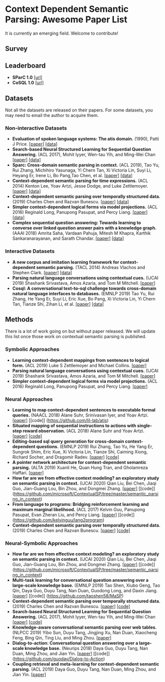 # Context Dependent Semantic Parsing: Awesome Paper List
It is currently an emerging field. Welcome to contribute!
## Survey 

## Leaderboard
- **SParC 1.0** [[url]](https://yale-lily.github.io/sparc)
- **CoSQL 1.0** [[url]](https://yale-lily.github.io/cosql)
## Datasets
Not all the datasets are released on their papers. For some datasets, you may need to email the author to acquire them.
### Non-interactive Datasets
- **Evaluation of spoken language systems: The atis domain.** (1990), Patti J Price. [[paper]](https://www.aclweb.org/anthology/H90-1020.pdf) [[data]](https://catalog.ldc.upenn.edu/LDC2019T04)
- **Search-based Neural Structured Learning for Sequential Question Answering.** (ACL 2017), Mohit Iyyer, Wen-tau Yih, and Ming-Wei Chan [[paper]](https://www.aclweb.org/anthology/P17-1167.pdf) [[data]](https://github.com/microsoft/DynSP)
- **Sparc: Cross-domain semantic parsing in context.** (ACL 2019), Tao Yu, Rui Zhang, Michihiro Yasunaga, Yi Chern Tan, Xi Victoria Lin, Suyi Li, Heyang Er, Irene Li, Bo Pang,Tao Chen, et al. [[paper]](https://arxiv.org/pdf/1906.02285.pdf) [[data]](https://yale-lily.github.io/sparc)
- **Context-dependent semantic parsing for time expressions.** (ACL 2014) Kenton Lee, Yoav Artzi, Jesse Dodge, and Luke Zettlemoyer. [[paper]](https://www.aclweb.org/anthology/P14-1135.pdf) [[data]](https://bitbucket.org/kentonl/uwtime/src/master/)
- **Context-dependent semantic parsing over temporally structured data.** (2019) Charles Chen and Razvan Bunescu. [[paper]](https://www.aclweb.org/anthology/N19-1360.pdf) [[data]](https://github.com/charleschen1015/SemanticParsing)
- **Simpler context-dependent logical forms via model projections.** (ACL 2016) Reginald Long, Panupong Pasupat, and Percy Liang. [[paper]](https://arxiv.org/pdf/1606.05378.pdf) [[data]](https://nlp.stanford.edu/projects/scone/)
- **Complex sequential question answering: Towards learning to converse over linked question answer pairs with a knowledge graph.** (AAAI 2018) Amrita Saha, Vardaan Pahuja, Mitesh M Khapra, Karthik Sankaranarayanan, and Sarath Chandar. [[paper]](https://arxiv.org/pdf/1801.10314.pdf) [[data]](https://amritasaha1812.github.io/CSQA/)
### Interactive Datasets
- **A new corpus and imitation learning framework for context-dependent semantic parsing.** (TACL 2014) Andreas Vlachos and Stephen Clark. [[paper]](https://www.aclweb.org/anthology/Q14-1042.pdf) [[data]](https://sites.google.com/site/andreasvlachos/resources)
- **Parsing natural language conversations using contextual cues.** (IJCAI 2019) Shashank Srivastava, Amos Azaria, and Tom M Mitchell. [[paper]](https://www.ijcai.org/Proceedings/2017/0571.pdf)
- **Cosql: A conversational text-to-sql challenge towards cross-domain natural language interfaces to databases.** (EMNLP 2019) Tao Yu, Rui Zhang, He Yang Er, Suyi Li, Eric Xue, Bo Pang, Xi Victoria Lin, Yi Chern Tan, Tianze Shi, Zihan Li, et al. [[paper]](https://arxiv.org/pdf/1909.05378.pdf) [[data]](https://yale-lily.github.io/cosql)
## Methods
There is a lot of work going on but without paper released. We will update this list once those work on contextual semantic parsing is published.
### Symbolic Approaches
- **Learning context-dependent mappings from sentences to logical form.** (ACL 2019) Luke S Zettlemoyer and Michael Collins. [[paper]](https://www.aclweb.org/anthology/P09-1110.pdf)
- **Parsing natural language conversations using contextual cues.** (IJCAI 2019) Shashank Srivastava, Amos Azaria, and Tom M Mitchell. [[paper]](https://www.ijcai.org/Proceedings/2017/0571.pdf)
- **Simpler context-dependent logical forms via model projections.** (ACL 2016) Reginald Long, Panupong Pasupat, and Percy Liang. [[paper]](https://arxiv.org/pdf/1606.05378.pdf)
### Neural Approaches
- **Learning to map context-dependent sentences to executable formal queries.** (NAACL 2018) Alane Suhr, Srinivasan Iyer, and Yoav Artzi. [[paper]](https://arxiv.org/pdf/1804.06868.pdf) [[code]] (https://github.com/lil-lab/atis)
- **Situated mapping of sequential instructions to actions with single-step reward observation.** (ACL 2018) Alane Suhr and Yoav Artzi. [[paper]](https://www.aclweb.org/anthology/P18-1193.pdf) [[code]](https://github.com/lil-lab/scone)
- **Editing-based sql query generation for cross-domain context-dependent questions.** (EMNLP 2019) Rui Zhang, Tao Yu, He Yang Er, Sungrok Shim, Eric Xue, Xi Victoria Lin, Tianze Shi, Caiming Xiong, Richard Socher, and Dragomir Radev. [[paper]](https://arxiv.org/pdf/1909.00786.pdf) [[code]](https://github.com/ryanzhumich/editsql)
- **A pointer network architecture for context-dependent semantic parsing.** (ALTA 2019) Xuanli He, Quan Hung Tran, and Gholamreza Haffari. [[paper]](https://www.aclweb.org/anthology/U19-1013.pdf)
- **How far are we from effective context modeling? an exploratory study on semantic parsing in context.** (IJCAI 2020) Qian Liu, Bei Chen, Jiaqi Guo, Jian-Guang Lou, Bin Zhou, and Dongmei Zhang. [[paper]](https://www.ijcai.org/Proceedings/2020/0495.pdf) [[code]] (https://github.com/microsoft/ContextualSP/tree/master/semantic_parsing_in_context)
- **From language to programs: Bridging reinforcement learning and maximum marginal likelihood.** (ACL 2017) Kelvin Guu, Panupong Pasupat, Evan Zheran Liu, and Percy Liang. [[paper]](https://arxiv.org/pdf/1704.07926.pdf) [[code]] (https://github.com/kelvinguu/lang2program)
- **Context-dependent semantic parsing over temporally structured data.** (2019) Charles Chen and Razvan Bunescu. [[paper]](https://www.aclweb.org/anthology/N19-1360.pdf) [[code]](https://github.com/charleschen1015/SemanticParsing)
### Neural-Symbolic Approaches
- **How far are we from effective context modeling? an exploratory study on semantic parsing in context.** (IJCAI 2020) Qian Liu, Bei Chen, Jiaqi Guo, Jian-Guang Lou, Bin Zhou, and Dongmei Zhang. [[paper]](https://www.ijcai.org/Proceedings/2020/0495.pdf) [[code]] (https://github.com/microsoft/ContextualSP/tree/master/semantic_parsing_in_context)
- **Multi-task learning for conversational question answering over a large-scale knowledge base.** (EMNLP 2019) Tao Shen, Xiubo Geng, Tao Qin, Daya Guo, Duyu Tang, Nan Duan, Guodong Long, and Daxin Jiang. [[paper]](https://www.aclweb.org/anthology/D19-1248.pdf) [[code]] (https://github.com/taoshen58/MaSP)
- **Context-dependent semantic parsing over temporally structured data.** (2019) Charles Chen and Razvan Bunescu. [[paper]](https://www.aclweb.org/anthology/N19-1360.pdf) [[code]](https://github.com/charleschen1015/SemanticParsing)
- **Search-based Neural Structured Learning for Sequential Question Answering.** (ACL 2017), Mohit Iyyer, Wen-tau Yih, and Ming-Wei Chan [[paper]](https://www.aclweb.org/anthology/P17-1167.pdf) [[code]](https://github.com/microsoft/DynSP)
- **Knowledge-aware conversational semantic parsing over web tables.** (NLPCC 2019) Yibo Sun, Duyu Tang, Jingjing Xu, Nan Duan, Xiaocheng Feng, Bing Qin, Ting Liu, and Ming Zhou. [[paper]](https://arxiv.org/pdf/1809.04271.pdf)
- **Dialog-to-action: Conversational question answering over a large-scale knowledge base.** (Neurips 2018) Daya Guo, Duyu Tang, Nan Duan, Ming Zhou, and Jian Yin. [[paper]](https://papers.nips.cc/paper/7558-dialog-to-action-conversational-question-answering-over-a-large-scale-knowledge-base.pdf) [[code]] (https://github.com/guoday/Dialog-to-Action)
- **Coupling retrieval and meta-learning for context-dependent semantic parsing.** (ACL 2019) Daya Guo, Duyu Tang, Nan Duan, Ming Zhou, and Jian Yin. [[paper]](https://arxiv.org/pdf/1906.07108.pdf)
